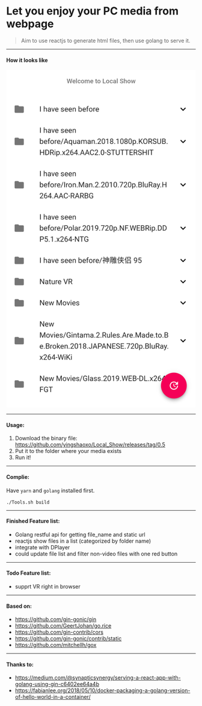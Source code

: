 # Let you enjoy your PC media from webpage


> Aim to use reactjs to generate html files, then use golang to serve it.

___

#### How it looks like

![Screen Shot](screenshot/1.png)

___

#### Usage:
1. Download the binary file: https://github.com/yingshaoxo/Local_Show/releases/tag/0.5
2. Put it to the folder where your media exists
3. Run it!

___

#### Complie:
Have `yarn` and `golang` installed first.

```
./Tools.sh build
```
___

#### Finished Feature list:

* Golang restful api for getting file_name and static url
* reactjs show files in a list (categorized by folder name)
* integrate with DPlayer
* could update file list and filter non-video files with one red button

___

#### Todo Feature list:

* supprt VR right in browser

___

#### Based on:

* https://github.com/gin-gonic/gin
* https://github.com/GeertJohan/go.rice
* https://github.com/gin-contrib/cors
* https://github.com/gin-gonic/contrib/static
* https://github.com/mitchellh/gox

___

#### Thanks to:

* https://medium.com/@synapticsynergy/serving-a-react-app-with-golang-using-gin-c6402ee64a4b
* https://fabianlee.org/2018/05/10/docker-packaging-a-golang-version-of-hello-world-in-a-container/
